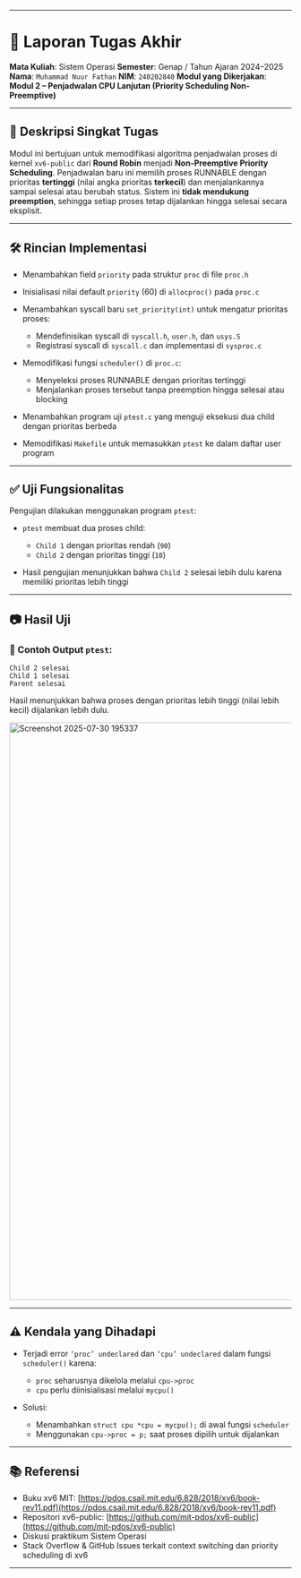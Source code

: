

---

# 📝 Laporan Tugas Akhir

**Mata Kuliah**: Sistem Operasi
**Semester**: Genap / Tahun Ajaran 2024–2025
**Nama**: `Muhammad Nuur Fathan`
**NIM**: `240202840`
**Modul yang Dikerjakan**:
**Modul 2 – Penjadwalan CPU Lanjutan (Priority Scheduling Non-Preemptive)**

---

## 📌 Deskripsi Singkat Tugas

Modul ini bertujuan untuk memodifikasi algoritma penjadwalan proses di kernel `xv6-public` dari **Round Robin** menjadi **Non-Preemptive Priority Scheduling**. Penjadwalan baru ini memilih proses RUNNABLE dengan prioritas **tertinggi** (nilai angka prioritas **terkecil**) dan menjalankannya sampai selesai atau berubah status. Sistem ini **tidak mendukung preemption**, sehingga setiap proses tetap dijalankan hingga selesai secara eksplisit.

---

## 🛠️ Rincian Implementasi

* Menambahkan field `priority` pada struktur `proc` di file `proc.h`
* Inisialisasi nilai default `priority` (60) di `allocproc()` pada `proc.c`
* Menambahkan syscall baru `set_priority(int)` untuk mengatur prioritas proses:

  * Mendefinisikan syscall di `syscall.h`, `user.h`, dan `usys.S`
  * Registrasi syscall di `syscall.c` dan implementasi di `sysproc.c`
* Memodifikasi fungsi `scheduler()` di `proc.c`:

  * Menyeleksi proses RUNNABLE dengan prioritas tertinggi
  * Menjalankan proses tersebut tanpa preemption hingga selesai atau blocking
* Menambahkan program uji `ptest.c` yang menguji eksekusi dua child dengan prioritas berbeda
* Memodifikasi `Makefile` untuk memasukkan `ptest` ke dalam daftar user program

---

## ✅ Uji Fungsionalitas

Pengujian dilakukan menggunakan program `ptest`:

* `ptest` membuat dua proses child:

  * `Child 1` dengan prioritas rendah (`90`)
  * `Child 2` dengan prioritas tinggi (`10`)
* Hasil pengujian menunjukkan bahwa `Child 2` selesai lebih dulu karena memiliki prioritas lebih tinggi

---

## 📷 Hasil Uji

### 📍 Contoh Output `ptest`:

```
Child 2 selesai
Child 1 selesai
Parent selesai
```

Hasil menunjukkan bahwa proses dengan prioritas lebih tinggi (nilai lebih kecil) dijalankan lebih dulu.



[<img width="951" height="1032" alt="Screenshot 2025-07-30 195337" src="https://github.com/user-attachments/assets/9d1dc8f1-f73e-4581-bd54-28cdd669b89d" />](https://github.com/Mhmmdfthn/os-240202840/blob/main/tugas/TugasAkhir_os_202402/C.%20Hasil/Modul%202/screenshot/Screenshot%202025-07-30%20195337.png?raw=true)




---

## ⚠️ Kendala yang Dihadapi

* Terjadi error `‘proc’ undeclared` dan `‘cpu’ undeclared` dalam fungsi `scheduler()` karena:

  * `proc` seharusnya dikelola melalui `cpu->proc`
  * `cpu` perlu diinisialisasi melalui `mycpu()`
* Solusi:

  * Menambahkan `struct cpu *cpu = mycpu();` di awal fungsi `scheduler`
  * Menggunakan `cpu->proc = p;` saat proses dipilih untuk dijalankan

---

## 📚 Referensi

* Buku xv6 MIT: [https://pdos.csail.mit.edu/6.828/2018/xv6/book-rev11.pdf](https://pdos.csail.mit.edu/6.828/2018/xv6/book-rev11.pdf)
* Repositori xv6-public: [https://github.com/mit-pdos/xv6-public](https://github.com/mit-pdos/xv6-public)
* Diskusi praktikum Sistem Operasi
* Stack Overflow & GitHub Issues terkait context switching dan priority scheduling di xv6

---

